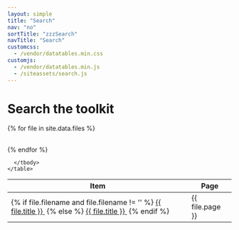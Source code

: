 ```yaml
---
layout: simple
title: "Search"
nav: "no"
sortTitle: "zzzSearch"
navTitle: "Search"
customcss:
  - /vendor/datatables.min.css
customjs:
  - /vendor/datatables.min.js
  - /siteassets/search.js
---
```


# Search the toolkit


  <table class="table table-hover" id="DataTable" >
    <thead>
      <tr>
       <th scope="col">Item</th>
       <!-- <th scope="col">Section</th> -->
       <th scope="col">Page</th>      
      </tr>
    </thead>
    <tbody>

{% for file in site.data.files %}
      <tr>      
        <td>
        {% if file.filename and file.filename != '' %}
        <a href="/download/{{ file.filename }}" class="stretched-link">{{ file.title }}<span class="sticky">&nbsp;<i class="fa fa-download " aria-hidden="true"></i></span></a>
        {% else %}
        <a href="{{ file.link }}" target="_blank" class="stretched-link">{{ file.title }}<span class="sticky">&nbsp;<i class="fa fa-external-link-alt" aria-hidden="true"></i></span></a>
        {% endif %}
        </td>
        <!-- <td>{{ file.section }}</td> -->
        <td>{{ file.page }}</td>
      </tr>
{% endfor %}

      </tbody>
    </table>

